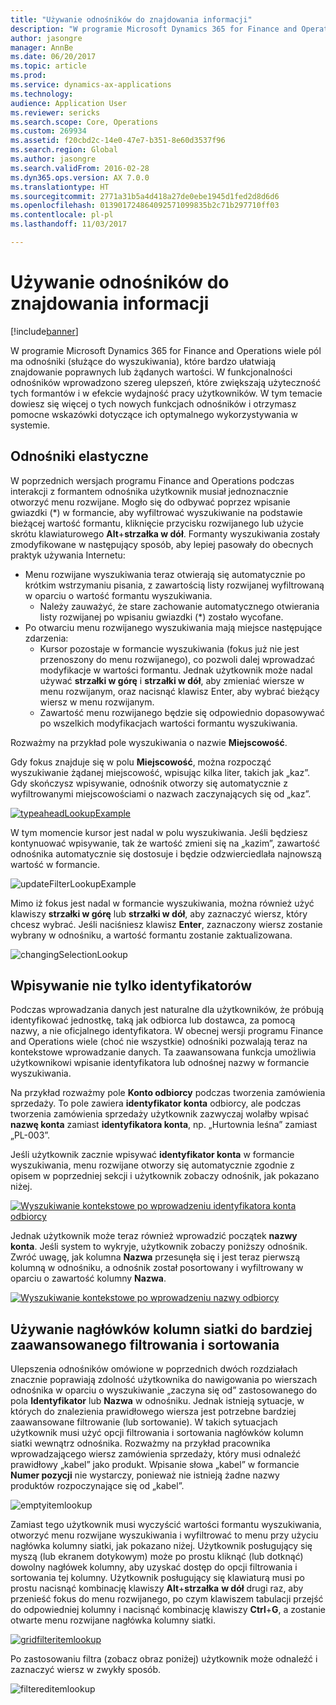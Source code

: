 ```yaml
---
title: "Używanie odnośników do znajdowania informacji"
description: "W programie Microsoft Dynamics 365 for Finance and Operations wiele pól ma odnośniki (służące do wyszukiwania), które bardzo ułatwiają znajdowanie poprawnych lub żądanych wartości. W funkcjonalności odnośników wprowadzono szereg ulepszeń, które zwiększają użyteczność tych formantów i w efekcie wydajność pracy użytkowników. W tym temacie dowiesz się więcej o tych nowych funkcjach odnośników i otrzymasz pomocne wskazówki dotyczące ich optymalnego wykorzystywania w systemie."
author: jasongre
manager: AnnBe
ms.date: 06/20/2017
ms.topic: article
ms.prod: 
ms.service: dynamics-ax-applications
ms.technology: 
audience: Application User
ms.reviewer: sericks
ms.search.scope: Core, Operations
ms.custom: 269934
ms.assetid: f20cbd2c-14e0-47e7-b351-8e60d3537f96
ms.search.region: Global
ms.author: jasongre
ms.search.validFrom: 2016-02-28
ms.dyn365.ops.version: AX 7.0.0
ms.translationtype: HT
ms.sourcegitcommit: 2771a31b5a4d418a27de0ebe1945d1fed2d8d6d6
ms.openlocfilehash: 013901724864092571099835b2c71b297710ff03
ms.contentlocale: pl-pl
ms.lasthandoff: 11/03/2017

---
```


# <a name="use-lookups-to-find-information"></a>Używanie odnośników do znajdowania informacji

[!include[banner](../includes/banner.md)]


W programie Microsoft Dynamics 365 for Finance and Operations wiele pól ma odnośniki (służące do wyszukiwania), które bardzo ułatwiają znajdowanie poprawnych lub żądanych wartości. W funkcjonalności odnośników wprowadzono szereg ulepszeń, które zwiększają użyteczność tych formantów i w efekcie wydajność pracy użytkowników. W tym temacie dowiesz się więcej o tych nowych funkcjach odnośników i otrzymasz pomocne wskazówki dotyczące ich optymalnego wykorzystywania w systemie.  

<a name="responsive-lookups"></a>Odnośniki elastyczne
------------------

W poprzednich wersjach programu Finance and Operations podczas interakcji z formantem odnośnika użytkownik musiał jednoznacznie otworzyć menu rozwijane. Mogło się do odbywać poprzez wpisanie gwiazdki (\*) w formancie, aby wyfiltrować wyszukiwanie na podstawie bieżącej wartość formantu, kliknięcie przycisku rozwijanego lub użycie skrótu klawiaturowego **Alt**+**strzałka w dół**. Formanty wyszukiwania zostały zmodyfikowane w następujący sposób, aby lepiej pasowały do obecnych praktyk używania Internetu:

-   Menu rozwijane wyszukiwania teraz otwierają się automatycznie po krótkim wstrzymaniu pisania, z zawartością listy rozwijanej wyfiltrowaną w oparciu o wartość formantu wyszukiwania.
    -   Należy zauważyć, że stare zachowanie automatycznego otwierania listy rozwijanej po wpisaniu gwiazdki (\*) zostało wycofane.
-   Po otwarciu menu rozwijanego wyszukiwania mają miejsce następujące zdarzenia:
    -   Kursor pozostaje w formancie wyszukiwania (fokus już nie jest przenoszony do menu rozwijanego), co pozwoli dalej wprowadzać modyfikacje w wartości formantu. Jednak użytkownik może nadal używać **strzałki w górę** i **strzałki w dół**, aby zmieniać wiersze w menu rozwijanym, oraz nacisnąć klawisz Enter, aby wybrać bieżący wiersz w menu rozwijanym.
    -   Zawartość menu rozwijanego będzie się odpowiednio dopasowywać po wszelkich modyfikacjach wartości formantu wyszukiwania.

Rozważmy na przykład pole wyszukiwania o nazwie **Miejscowość**. 

Gdy fokus znajduje się w polu **Miejscowość**, można rozpocząć wyszukiwanie żądanej miejscowość, wpisując kilka liter, takich jak „kaz”.  Gdy skończysz wpisywanie, odnośnik otworzy się automatycznie z wyfiltrowanymi miejscowościami o nazwach zaczynających się od „kaz”. 

[![typeaheadLookupExample](./media/typeaheadlookupexample.png)](./media/typeaheadlookupexample.png) 

W tym momencie kursor jest nadal w polu wyszukiwania. Jeśli będziesz kontynuować wpisywanie, tak że wartość zmieni się na „kazim”, zawartość odnośnika automatycznie się dostosuje i będzie odzwierciedlała najnowszą wartość w formancie. 

![updateFilterLookupExample](./media/updatefilterlookupexample.png) 

Mimo iż fokus jest nadal w formancie wyszukiwania, można również użyć klawiszy **strzałki w górę** lub **strzałki w dół**, aby zaznaczyć wiersz, który chcesz wybrać. Jeśli naciśniesz klawisz **Enter**, zaznaczony wiersz zostanie wybrany w odnośniku, a wartość formantu zostanie zaktualizowana. 

![changingSelectionLookup](./media/changingselectionlookup.png)

## <a name="typing-in-more-than-ids"></a>Wpisywanie nie tylko identyfikatorów
Podczas wprowadzania danych jest naturalne dla użytkowników, że próbują identyfikować jednostkę, taką jak odbiorca lub dostawca, za pomocą nazwy, a nie oficjalnego identyfikatora. W obecnej wersji programu Finance and Operations wiele (choć nie wszystkie) odnośniki pozwalają teraz na kontekstowe wprowadzanie danych. Ta zaawansowana funkcja umożliwia użytkownikowi wpisanie identyfikatora lub odnośnej nazwy w formancie wyszukiwania. 

Na przykład rozważmy pole **Konto odbiorcy** podczas tworzenia zamówienia sprzedaży. To pole zawiera **identyfikator konta** odbiorcy, ale podczas tworzenia zamówienia sprzedaży użytkownik zazwyczaj wolałby wpisać **nazwę konta** zamiast **identyfikatora konta**, np. „Hurtownia leśna” zamiast „PL-003”.

Jeśli użytkownik zacznie wpisywać **identyfikator konta** w formancie wyszukiwania, menu rozwijane otworzy się automatycznie zgodnie z opisem w poprzedniej sekcji i użytkownik zobaczy odnośnik, jak pokazano niżej.

[![Wyszukiwanie kontekstowe po wprowadzeniu identyfikatora konta odbiorcy](./media/howtocontextuallookups-1.png)](./media/howtocontextuallookups-1.png)

Jednak użytkownik może teraz również wprowadzić początek **nazwy konta**. Jeśli system to wykryje, użytkownik zobaczy poniższy odnośnik. Zwróć uwagę, jak kolumna **Nazwa** przesunęła się i jest teraz pierwszą kolumną w odnośniku, a odnośnik został posortowany i wyfiltrowany w oparciu o zawartość kolumny **Nazwa**.

[![Wyszukiwanie kontekstowe po wprowadzeniu nazwy odbiorcy](./media/howtocontextuallookups-2.png)](./media/howtocontextuallookups-2.png)

## <a name="using-grid-column-headers-for-more-advanced-filtering-and-sorting"></a>Używanie nagłówków kolumn siatki do bardziej zaawansowanego filtrowania i sortowania
Ulepszenia odnośników omówione w poprzednich dwóch rozdziałach znacznie poprawiają zdolność użytkownika do nawigowania po wierszach odnośnika w oparciu o wyszukiwanie „zaczyna się od” zastosowanego do pola **Identyfikator** lub **Nazwa** w odnośniku. Jednak istnieją sytuacje, w których do znalezienia prawidłowego wiersza jest potrzebne bardziej zaawansowane filtrowanie (lub sortowanie). W takich sytuacjach użytkownik musi użyć opcji filtrowania i sortowania nagłówków kolumn siatki wewnątrz odnośnika. Rozważmy na przykład pracownika wprowadzającego wiersz zamówienia sprzedaży, który musi odnaleźć prawidłowy „kabel” jako produkt. Wpisanie słowa „kabel” w formancie **Numer pozycji** nie wystarczy, ponieważ nie istnieją żadne nazwy produktów rozpoczynające się od „kabel”. 

![emptyitemlookup](./media/emptyitemlookup.png) 

Zamiast tego użytkownik musi wyczyścić wartości formantu wyszukiwania, otworzyć menu rozwijane wyszukiwania i wyfiltrować to menu przy użyciu nagłówka kolumny siatki, jak pokazano niżej. Użytkownik posługujący się myszą (lub ekranem dotykowym) może po prostu kliknąć (lub dotknąć) dowolny nagłówek kolumny, aby uzyskać dostęp do opcji filtrowania i sortowania tej kolumny. Użytkownik posługujący się klawiaturą musi po prostu nacisnąć kombinację klawiszy **Alt**+**strzałka** **w dół** drugi raz, aby przenieść fokus do menu rozwijanego, po czym klawiszem tabulacji przejść do odpowiedniej kolumny i nacisnąć kombinację klawiszy **Ctrl**+**G**, a zostanie otwarte menu rozwijane nagłówka kolumny siatki. 

[![gridfilteritemlookup](./media/gridfilteritemlookup.png)](./media/gridfilteritemlookup.png) 

Po zastosowaniu filtra (zobacz obraz poniżej) użytkownik może odnaleźć i zaznaczyć wiersz w zwykły sposób. 

![filtereditemlookup](./media/filtereditemlookup.png)




